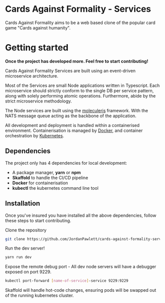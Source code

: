 # Cards Against Formality - Services

Cards Against Formality aims to be a web based clone of the popular card game "Cards against humanity".

# Getting started

**Once the project has developed more. Feel free to start contributing!**

Cards Against Formality Services are built using an event-driven microservice architecture.

Most of the Services are small Node applications written in Typescript. Each microservice should strictly conform to the single DB per service pattern, along with solely performing atomic operations. Furthermore, abide by the strict microservice methodology.

The Node services are built using the [moleculerjs](https://moleculer.services/) framework.
With the NATS message queue acting as the backbone of the application.

All development and deployment is handled within a containerised environment. Containerisation is managed by [Docker](https://www.docker.com/), and container orchestration by [Kubernetes](https://kubernetes.io/).

## Dependencies

The project only has 4 dependencies for local development:
 - A package manager, **yarn** or **npm**
 - **Skaffold** to handle the CI/CD pipeline
 - **Docker** for containerisation
 - **kubectl** the kubernetes command line tool

## Installation

Once you've insured you have installed all the above dependencies, follow these steps to start contributing.

Clone the repository
```sh
git clone https://github.com/JordanPawlett/cards-against-formality-services.git
```

Run the dev server!
```sh
yarn run dev
```

Expose the remote debug port - All dev node servers will have a debugger exposed on port 9229.
```sh
kubectl port-forward [name-of-service]-service 9229:9229
```
Skaffold will handle hot-code changes, ensuring pods will be swapped out of the running kubernetes cluster.